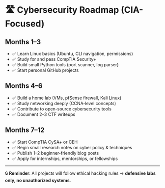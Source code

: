 # 🛣️ Cybersecurity Roadmap (CIA-Focused)

## Months 1–3
- ✅ Learn Linux basics (Ubuntu, CLI navigation, permissions)
- ✅ Study for and pass CompTIA Security+
- ✅ Build small Python tools (port scanner, log parser)
- ✅ Start personal GitHub projects

## Months 4–6
- ✅ Build a home lab (VMs, pfSense firewall, Kali Linux)
- ✅ Study networking deeply (CCNA-level concepts)
- ✅ Contribute to open-source cybersecurity tools
- ✅ Document 2–3 CTF writeups

## Months 7–12
- ✅ Start CompTIA CySA+ or CEH
- ✅ Begin small research notes on cyber policy & techniques
- ✅ Publish 1–2 beginner-friendly blog posts
- ✅ Apply for internships, mentorships, or fellowships

---

🔒 **Reminder**: All projects will follow ethical hacking rules → **defensive labs only, no unauthorized systems**.  
